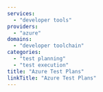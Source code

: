 ```yaml
---
services:
  - "developer tools"
providers:
  - "azure"
domains:
  - "developer toolchain"
categories:
  - "test planning"
  - "test execution"
title: "Azure Test Plans"
linkTitle: "Azure Test Plans"
---
```

